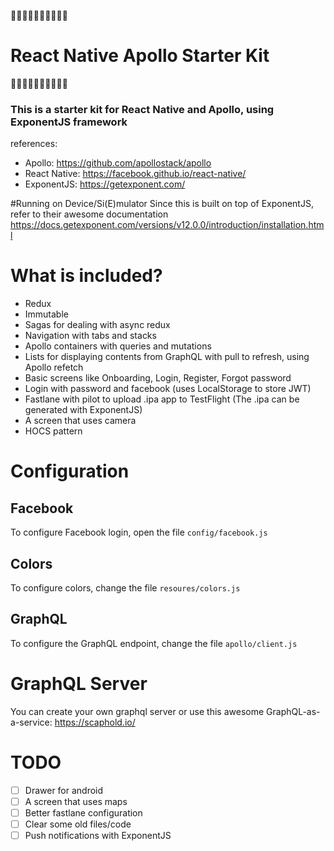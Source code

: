:gift::gift::gift::gift::gift::gift::gift::gift::gift::gift:
# React Native Apollo Starter Kit
:christmas_tree::christmas_tree::christmas_tree::christmas_tree::christmas_tree::christmas_tree::christmas_tree::christmas_tree::christmas_tree::christmas_tree:

### This is a starter kit for React Native and Apollo, using ExponentJS framework

references:
- Apollo: https://github.com/apollostack/apollo
- React Native: https://facebook.github.io/react-native/
- ExponentJS: https://getexponent.com/

#Running on Device/Si(E)mulator
Since this is built on top of ExponentJS, refer to their awesome documentation
https://docs.getexponent.com/versions/v12.0.0/introduction/installation.html

# What is included?
- Redux
- Immutable
- Sagas for dealing with async redux
- Navigation with tabs and stacks
- Apollo containers with queries and mutations
- Lists for displaying contents from GraphQL with pull to refresh, using Apollo refetch
- Basic screens like Onboarding, Login, Register, Forgot password
- Login with password and facebook (uses LocalStorage to store JWT)
- Fastlane with pilot to upload .ipa app to TestFlight (The .ipa can be generated with ExponentJS)
- A screen that uses camera
- HOCS pattern

# Configuration
## Facebook
To configure Facebook login, open the file ```config/facebook.js```
## Colors
To configure colors, change the file ```resoures/colors.js```
## GraphQL
To configure the GraphQL endpoint, change the file ```apollo/client.js```

# GraphQL Server
You can create your own graphql server or use this awesome GraphQL-as-a-service:
https://scaphold.io/

# TODO
- [ ] Drawer for android
- [ ] A screen that uses maps
- [ ] Better fastlane configuration
- [ ] Clear some old files/code
- [ ] Push notifications with ExponentJS
